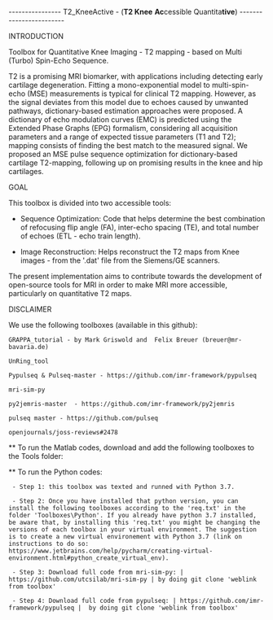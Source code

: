 ----------------  T2_KneeActive - (**T2 Knee** **Ac**cessible Quantita**tive**)  ------------------------



INTRODUCTION

Toolbox for Quantitative Knee Imaging - T2 mapping - based on Multi (Turbo) Spin-Echo Sequence.


T2 is a promising MRI biomarker, with applications including detecting early cartilage degeneration. Fitting a mono-exponential model to multi-spin-echo (MSE) measurements is typical for clinical T2 mapping. However, as the signal deviates from this model due to echoes caused by unwanted pathways, dictionary-based estimation approaches were proposed. A dictionary of echo modulation curves (EMC) is predicted using the Extended Phase Graphs (EPG) formalism, considering all acquisition parameters and a range of expected tissue parameters (T1 and T2); mapping consists of finding the best match to the measured signal. We proposed an MSE pulse sequence optimization for dictionary-based cartilage T2-mapping, following up on promising results in the knee and hip cartilages. 



GOAL

This toolbox is divided into two accessible tools: 

 - Sequence Optimization:
Code that helps determine the best combination of refocusing flip angle (FA), inter-echo spacing (TE), and total number of echoes (ETL - echo train length).

 - Image Reconstruction:
Helps reconstruct the T2 maps from Knee images - from the '.dat' file from the Siemens/GE scanners.


The present implementation aims to contribute towards the development of open-source tools for MRI in order to make MRI more accessible, particularly on quantitative T2 maps.



DISCLAIMER 

We use the following toolboxes (available in this github):

    GRAPPA_tutorial - by Mark Griswold and  Felix Breuer (breuer@mr-bavaria.de)

    UnRing_tool

    Pypulseq & Pulseq-master - https://github.com/imr-framework/pypulseq
   
    mri-sim-py
    
    py2jemris-master  - https://github.com/imr-framework/py2jemris

    pulseq master - https://github.com/pulseq
    
    openjournals/joss-reviews#2478


** To run the Matlab codes, download and add the following toolboxes to the Tools folder:



** To run the Python codes:

     - Step 1: this toolbox was texted and runned with Python 3.7.
     
     - Step 2: Once you have installed that python version, you can install the following toolboxes according to the 'req.txt' in the folder 'Toolboxes\Python'. If you already have python 3.7 installed, be aware that, by installing this 'req.txt' you might be changing the versions of each toolbox in your virtual environment. The suggestion is to create a new virtual environement with Python 3.7 (link on instructions to do so: https://www.jetbrains.com/help/pycharm/creating-virtual-environment.html#python_create_virtual_env).
     
     - Step 3: Download full code from mri-sim-py: | https://github.com/utcsilab/mri-sim-py | by doing git clone 'weblink from toolbox'
     
     - Step 4: Download full code from pypulseq: | https://github.com/imr-framework/pypulseq |  by doing git clone 'weblink from toolbox'
